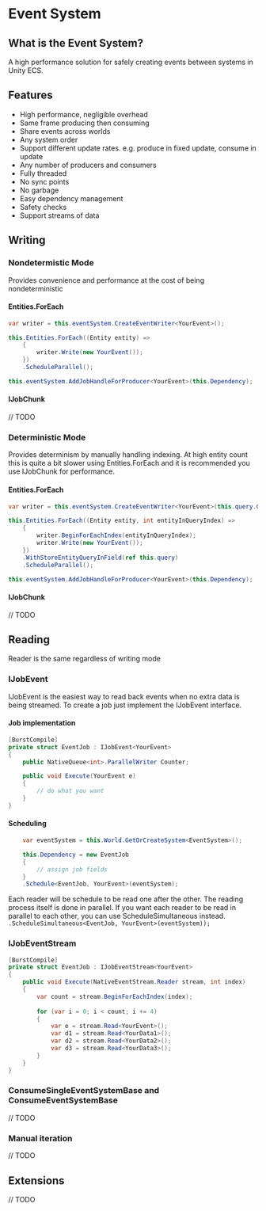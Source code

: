 # Event System
## What is the Event System?
A high performance solution for safely creating events between systems in Unity ECS.

## Features
- High performance, negligible overhead
- Same frame producing then consuming
- Share events across worlds
- Any system order
- Support different update rates. e.g. produce in fixed update, consume in update
- Any number of producers and consumers
- Fully threaded
- No sync points
- No garbage
- Easy dependency management
- Safety checks
- Support streams of data

## Writing
### Nondetermistic Mode
Provides convenience and performance at the cost of being nondeterministic 

#### Entities.ForEach
```csharp
var writer = this.eventSystem.CreateEventWriter<YourEvent>();

this.Entities.ForEach((Entity entity) =>
	{
		writer.Write(new YourEvent());
	})
	.ScheduleParallel();

this.eventSystem.AddJobHandleForProducer<YourEvent>(this.Dependency);
```

#### IJobChunk
// TODO

### Deterministic Mode
Provides determinism by manually handling indexing.
At high entity count this is quite a bit slower using Entities.ForEach and it is recommended you use IJobChunk for performance.

#### Entities.ForEach
```csharp
var writer = this.eventSystem.CreateEventWriter<YourEvent>(this.query.CalculateEntityCount());

this.Entities.ForEach((Entity entity, int entityInQueryIndex) =>
	{
		writer.BeginForEachIndex(entityInQueryIndex);
		writer.Write(new YourEvent());
	})
	.WithStoreEntityQueryInField(ref this.query)
	.ScheduleParallel();

this.eventSystem.AddJobHandleForProducer<YourEvent>(this.Dependency);
```

#### IJobChunk
// TODO

## Reading
Reader is the same regardless of writing mode

### IJobEvent

IJobEvent is the easiest way to read back events when no extra data is being streamed.
To create a job just implement the IJobEvent<T> interface.

#### Job implementation
```csharp
[BurstCompile]
private struct EventJob : IJobEvent<YourEvent>
{
	public NativeQueue<int>.ParallelWriter Counter;

	public void Execute(YourEvent e)
	{
		// do what you want
	}
}
```

#### Scheduling
```csharp
	var eventSystem = this.World.GetOrCreateSystem<EventSystem>();

	this.Dependency = new EventJob
	{
		// assign job fields
	}
	.Schedule<EventJob, YourEvent>(eventSystem);
```

Each reader will be schedule to be read one after the other. The reading process itself is done in parallel.
If you want each reader to be read in parallel to each other, you can use ScheduleSimultaneous instead.
`.ScheduleSimultaneous<EventJob, YourEvent>(eventSystem));`

### IJobEventStream
```csharp
[BurstCompile]
private struct EventJob : IJobEventStream<YourEvent>
{
	public void Execute(NativeEventStream.Reader stream, int index)
	{
		var count = stream.BeginForEachIndex(index);
		
		for (var i = 0; i < count; i += 4)
		{
			var e = stream.Read<YourEvent>();
			var d1 = stream.Read<YourData1>();
			var d2 = stream.Read<YourData2>();
			var d3 = stream.Read<YourData3>();
		}
	}
}
```

### ConsumeSingleEventSystemBase and ConsumeEventSystemBase
// TODO

### Manual iteration
// TODO

## Extensions
// TODO